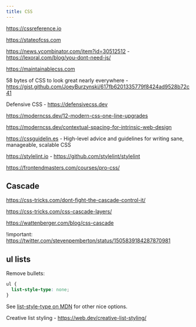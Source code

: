 ```yaml
---
title: CSS
---
```


https://cssreference.io

https://stateofcss.com

https://news.ycombinator.com/item?id=30512512 - https://lexoral.com/blog/you-dont-need-js/

https://maintainablecss.com

58 bytes of CSS to look great nearly everywhere - https://gist.github.com/JoeyBurzynski/617fb6201335779f8424ad9528b72c41

Defensive CSS - https://defensivecss.dev

https://moderncss.dev/12-modern-css-one-line-upgrades

https://moderncss.dev/contextual-spacing-for-intrinsic-web-design

https://cssguidelin.es - High-level advice and guidelines for writing sane, manageable, scalable CSS

https://stylelint.io - https://github.com/stylelint/stylelint

https://frontendmasters.com/courses/pro-css/

## Cascade

https://css-tricks.com/dont-fight-the-cascade-control-it/

https://css-tricks.com/css-cascade-layers/

https://wattenberger.com/blog/css-cascade

!important: https://twitter.com/stevenpemberton/status/1505839184287870981

## ul lists

Remove bullets:

```css
ul {
  list-style-type: none;
}
```

See [list-style-type on MDN](https://developer.mozilla.org/en-US/docs/Web/CSS/list-style-type) for other nice options.

Creative list styling - https://web.dev/creative-list-styling/
